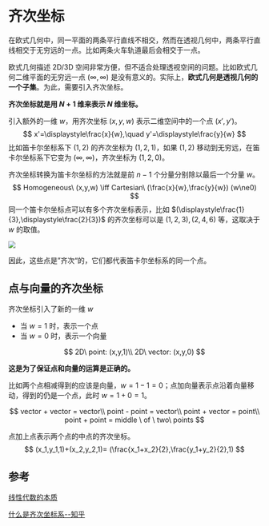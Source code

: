 # 齐次坐标

在欧式几何中，同一平面的两条平行直线不相交，然而在透视几何中，两条平行直线相交于无穷远的一点。比如两条火车轨道最后会相交于一点。

欧式几何描述 2D/3D 空间非常方便，但不适合处理透视空间的问题。比如欧式几何二维平面的无穷远一点 $(\infty,\infty)$ 是没有意义的。实际上，**欧式几何是透视几何的一个子集**。为此，需要引入齐次坐标。

**齐次坐标就是用 $N+1$ 维来表示 $N$ 维坐标。**

引入额外的一维 $w$，用齐次坐标 $(x,y,w)$ 表示二维空间中的一个点 $(x',y')$。
$$
x'=\displaystyle\frac{x}{w},\quad y'=\displaystyle\frac{y}{w}
$$
比如笛卡尔坐标系下 $(1,2)$ 的齐次坐标为 $(1,2,1)$，如果 $(1,2)$ 移动到无穷远，在笛卡尔坐标系下它变为 $(\infty,\infty)$，齐次坐标为 $(1,2,0)$。

齐次坐标转换为笛卡尔坐标的方法就是前 $n-1$ 个分量分别除以最后一个分量 $w$。
$$
Homogeneous\ (x,y,w) \iff Cartesian\ (\frac{x}{w},\frac{y}{w}) (w\ne0)
$$
同一个笛卡尔坐标点可以有多个齐次坐标表示，比如 $(\displaystyle\frac{1}{3},\displaystyle\frac{2}{3})$ 的齐次坐标可以是 $(1,2,3),(2,4,6)$ 等，这取决于 $w$ 的取值。

<img class="img-mid" style="zoom:90%;" src="http://rt9iekfji.hn-bkt.clouddn.com/e6c9d24egy1h3enf7t24xj20ag0890sy.jpg" />

因此，这些点是”齐次“的，它们都代表笛卡尔坐标系的同一个点。

## 点与向量的齐次坐标

齐次坐标引入了新的一维 $w$

* 当 $w=1$ 时，表示一个点
* 当 $w=0$ 时，表示一个向量

$$
2D\ point: (x,y,1)\\
2D\ vector: (x,y,0)
$$

**这是为了保证点和向量的运算是正确的。**

比如两个点相减得到的应该是向量，$w=1-1=0$；点加向量表示点沿着向量移动，得到的仍是一个点，此时 $w=1+0=1$。

$$
vector + vector = vector\\
point - point = vector\\
point + vector = point\\
point + point = middle \ of \ two\ points
$$

点加上点表示两个点的中点的齐次坐标。
$$
(x_1,y_1,1)+(x_2,y_2,1)=
(\frac{x_1+x_2}{2},\frac{y_1+y_2}{2},1)
$$

## 参考

[线性代数的本质](https://www.bilibili.com/video/BV1ys411472E)

[什么是齐次坐标系--知乎](https://www.zhihu.com/question/59595799)

